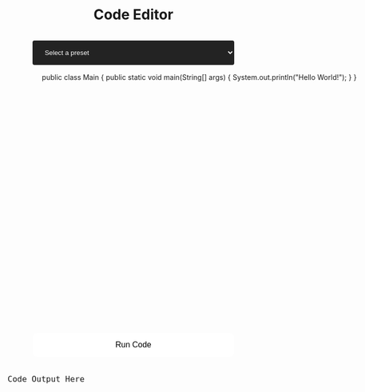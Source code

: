 <head>
<meta charset="UTF-8">
  <meta http-equiv="X-UA-Compatible" content="IE=edge,chrome=1">
  <script src="https://kit.fontawesome.com/b33dd8950a.js" crossorigin="anonymous"></script>
  <title>Editor</title>
  <style type="text/css" media="screen">

	::-webkit-scrollbar {
	width: 8px;
	}

	/* Track */
	::-webkit-scrollbar-track {
	background: #141414;
	}
	
	/* Handle */
	::-webkit-scrollbar-thumb {
	background: #232323; 
	border-radius: 4px;
	}

	/* Handle on hover */
	::-webkit-scrollbar-thumb:hover {
	background: #323232; 
	}

    #editor {
        margin: 0;
        top: 0;
        bottom: 0;
        left: 0;
        right: 0;
		width: 80vw; 
		height: 500px;
		font-size: 14px;
		border-radius: 10px;
		resize: vertical;
		overflow-x: auto;
    }

	#outputBox {
		margin: 0;
		top: 0;
		bottom: 0;
		left: 0;
		right: 0;
		width: 80vw;
		text-align: left;
		font-size: 16px;
		border-radius: 10px;
	}

	button {
		background-color: white; 
		border: none;
		color: black;
		padding: 15px 32px;
		width: 80%;
		text-align: center;
		text-decoration: none;
		display: inline-block;
		font-size: 16px;
		margin: 4px 2px;
		border-radius: 10px;
		cursor: pointer;
		transition: all 0.2s ease-in-out;
	}

	button:hover {
		background-color: #808080;
		color: white;
		transform: translateY(-2px);
	}

	h1 {
		text-align: center;
	}

	select {
		width: 80%;
		padding: 16px 20px;
		margin: 16px;
		border: none;
		border-radius: 4px;
		background-color: #232323;
		color: white;
	}
  </style>
</head>

<h1> Code Editor </h1>

<form>
	<center>
	<select id="preset-select">
		<option value="">Select a preset</option>
		<option value="merge-sort">Merge Sort</option>
		<option value="hello-world">Hello World</option>
	</select>
	<div id="editor">public class Main {
	public static void main(String[] args) {
		System.out.println("Hello World!");
	}
}</div>
    <!-- <textarea id="code" style="width: 500px; height: 500px;"></textarea> -->
    <br/>
    <button id="runButton" type="button">Run Code</button>
    </center>
</form>
<br/>
<center>
<pre id="outputBox">Code Output Here</pre>
</center>

<!-- https://github.com/ajaxorg/ace-builds/blob/master/src-noconflict/ace.js -->
<script src="https://cdn.jsdelivr.net/npm/ace-builds@1.4.13/src-min/ace.js"></script>
<script>
    var editor = ace.edit("editor");
    editor.setTheme("ace/theme/twilight");
    editor.session.setMode("ace/mode/java");
</script>

<script>
  const select = document.getElementById('preset-select');
  document.getElementById('editor').addEventListener("mouseup", function() {
	resizableElement.style.height = resizableElement.clientHeight + "px";
	});

  select.addEventListener('change', function() {
    // Get the selected option value
    const selectedPreset = select.value;

    // Update the editor content based on the selected preset
    if (selectedPreset === 'merge-sort') {
      editor.setValue(`class Main {
    // Merges two subarrays of arr[].
    // First subarray is arr[l..m]
    // Second subarray is arr[m+1..r]
    void merge(int arr[], int l, int m, int r)
    {
        // Find the sizes of two subarrays to be merged
        int n1 = m - l + 1;
        int n2 = r - m;
 
        /* Create temp arrays */
        int L[] = new int[n1];
        int R[] = new int[n2];
 
        /* Copy data to temp arrays */
        for (int i = 0; i < n1; ++i)
            L[i] = arr[l + i];
        for (int j = 0; j < n2; ++j)
            R[j] = arr[m + 1 + j];
 
        /* Merge the temp arrays */
 
        // Initial indexes of first and second subarrays
        int i = 0, j = 0;
 
        // Initial index of merged subarray array
        int k = l;
        while (i < n1 && j < n2) {
            if (L[i] <= R[j]) {
                arr[k] = L[i];
                i++;
            }
            else {
                arr[k] = R[j];
                j++;
            }
            k++;
        }
 
        /* Copy remaining elements of L[] if any */
        while (i < n1) {
            arr[k] = L[i];
            i++;
            k++;
        }
 
        /* Copy remaining elements of R[] if any */
        while (j < n2) {
            arr[k] = R[j];
            j++;
            k++;
        }
    }
 
    // Main function that sorts arr[l..r] using
    // merge()
    void sort(int arr[], int l, int r)
    {
        if (l < r) {
            // Find the middle point
            int m = l + (r - l) / 2;
 
            // Sort first and second halves
            sort(arr, l, m);
            sort(arr, m + 1, r);
 
            // Merge the sorted halves
            merge(arr, l, m, r);
        }
    }
 
    /* A utility function to print array of size n */
    static void printArray(int arr[])
    {
        int n = arr.length;
        for (int i = 0; i < n; ++i)
            System.out.print(arr[i] + " ");
        System.out.println();
    }
 
    // Driver code
    public static void main(String args[])
    {
        int arr[] = { 12, 11, 13, 5, 6, 7 };
 
        System.out.println("Given Array");
        printArray(arr);
 
        Main ob = new Main();
        ob.sort(arr, 0, arr.length - 1);
 
        System.out.println("\nSorted array");
        printArray(arr);
    }
}`);
    } else if (selectedPreset === 'hello-world') {
      editor.setValue(`public class Main {  
	public static void main(String[] args) {
		System.out.println("Hello World!");
	}
}`)
    } else {
      // If no preset is selected, reset the editor content
      editor.textContent = 'public class Main {\n  public static void main(String[] args) {\n    System.out.println("Hello World!");\n  }\n}';
    }
  });
</script>


<script>

	const button = document.querySelector('#runButton');
	const outputBox = document.getElementById("outputBox");

	function runCode() {
		const API_URL = 'https://judge0-ce.p.rapidapi.com/';
		var code = editor.getValue();

		button.innerHTML = '<i class="fas fa-spinner fa-spin"></i> Running Code...';
		button.disabled = true;

		const headers = {
			'content-type': 'application/json',
			'x-rapidapi-key': 'cd81236483mshbc05c3041f1ca4cp1cfad3jsnb28e0b499ace',
			'x-rapidapi-host': 'judge0-ce.p.rapidapi.com',
		};

		const data = {
			source_code: code,
			language_id: 62, // Java language ID
			stdin: '',
		};

		fetch(API_URL + 'submissions', {
			method: 'POST',
			headers: headers,
			body: JSON.stringify(data),
		})
			.then((response) => response.json())
			.then((data) => {
				const submissionId = data.token;
				// Poll for submission status until it's completed
				let interval = setInterval(() => {
					fetch(API_URL + `submissions/${submissionId}?base64_encoded=true`, {
						headers: headers,
					})
						.then((response) => response.json())
						.then((data) => {
							if (data.status.id <= 2) {
								// Status is either "queued" or "processing"
								console.log('Status: ' + data.status.description);
							} else {
								// Status is "completed"
								outputBox.style.color = 'white';
								clearInterval(interval);
								const output = atob(data.stdout);
								console.log('Output: ' + output);
								outputBox.innerHTML = output;
								button.innerHTML = 'Run Code';
								button.disabled = false;
							}
						})
						.catch((error) => {
							console.error(error);
							outputBox.style.color = 'red';
							outputBox.innerHTML = error;
							button.innerHTML = 'Run Code';
							button.disabled = false;
						});
				}, 1000);
			})
			.catch((error) => {
				console.error(error);
				outputBox.style.color = 'red';
				outputBox.innerHTML = error;
				button.innerHTML = 'Submit';
				button.disabled = false;
			});
	}

	button.addEventListener('click', runCode);
</script>

